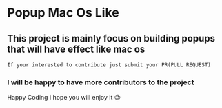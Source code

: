 # Popup Mac Os Like
## This project is  mainly focus on building popups that will have effect like mac os
```If your interested to contribute just submit your PR(PULL REQUEST)```
### I will be happy to have more contributors to the project
Happy Coding i hope you will enjoy it 😉
